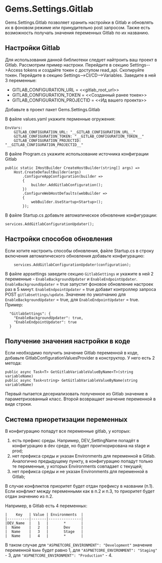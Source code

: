 # Gems.Settings.Gitlab

Gems.Settings.Gitlab позволяет хранить настройки в Gitlab и обновлять их в фоновом режиме или принудительно post запросом. Также есть возможность получать значения переменных Gitlab по их названию.  

## Настройки Gitlab

Для использования данной библиотеки следует найтроить ваш проект в Gitlab. Рассмотрим пример настроки. 
Перейдите в секцию Settings-->Access tokens и создайте токен с доступом read_api. 
Скопируйте токен. Перейдите в секцию Settings-->CI/CD-->Variables. 
Заведите в ней 3 переменные:

* GITLAB_CONFIGURATION_URL = <<gitlab_root_url>>
* GITLAB_CONFIGURATION_TOKEN = <<Созданный ранее токен>>
* GITLAB_CONFIGURATION_PROJECTID = <<Ид вашего проекта>>

Добавьте в проект пакет Gems.Settings.Gitlab

В файле values.yaml укажите перменные огружения:

    EnvVars:
        GITLAB_CONFIGURATION_URL: "__GITLAB_CONFIGURATION_URL__"
        GITLAB_CONFIGURATION_TOKEN: "__GITLAB_CONFIGURATION_TOKEN__"
        GITLAB_CONFIGURATION_PROJECTID: "__GITLAB_CONFIGURATION_PROJECTID__"

В файле Program.cs укажите использование источника конфиграции Gitlab

    public static IHostBuilder CreateHostBuilder(string[] args) =>
        Host.CreateDefaultBuilder(args)
            .ConfigureAppConfiguration(builder => 
            {
                builder.AddGitlabConfiguration();
            }) 
            .ConfigureWebHostDefaults(webBuilder =>
            {
                webBuilder.UseStartup<Startup>();
            });

В файле Startup.cs добавьте автоматическое обновление конфигурации:

    services.AddGitlabConfigurationUpdater();

## Настройки способов обновления

Если хотите настроить способы обновления, файле Startup.cs в строку включения автоматического обновления добавьте конфигурацию:
```
    services.AddGitlabConfigurationUpdater(configuration);
```

В файле appsettings заведите секцию `GitlabSettings` и укажите в ней 2 переменные - `EnableBackgroundUpdater` и `EnableEndpointUpdater`.
`EnableBackgroundUpdater` = true запустит фоновое обновление настроек раз в 5 минут. `EnableEndpointUpdater` = true добавит контроллер запроса POST `gitlabsettings/update`.
Значение по умолчанию для `EnableBackgroundUpdater` = true, для `EnableEndpointUpdater` = true.
Пример:

```
  "GitlabSettings": {
    "EnableBackgroundUpdater": true,
    "EnableEndpointUpdater": true
  }
```

## Получение значения настройки в коде
Если необходимо получить значение Gitlab переменной в коде, добавьте GitlabConfigurationValuesProvider в конструктор. 
У него есть 2 метода:
```
public async Task<T> GetGitlabVariableValueByName<T>(string variableName)
public async Task<string> GetGitlabVariableValueByName(string variableName)
```
Первый пытается десериализовать полученное из Gitlab значение в параметризованный класс. Второй возвращает значение переменной в виде строки.

## Система приоретизации переменных
В конфигурацию попадут все переменные gitlab, у которых:
1) есть префикс среды. Например, DEV_SettingName попадёт в конфигурацию в dev среде, но будет проигнорирована на stage и prod;
2) нет префикса среды и указан Environments для переменной в Gitlab. Аналогично предыдущему пункту, в конфигурацию попадут только те переменные, у которых Environments совпадает с текущей;
3) нет префикса среды и не указан Environments для переменной в Gitlab;

В случае конфликтов приоритет будет отдан префиксу в названии (п.1). Если конфликт между переменными как в п.2 и п.3, то приоритет будет отдан значению из п.2.

Например, в Gitlab есть 4 переменных:
```
|    Key   | Value | Environments  |
|----------|-------|---------------|
|DEV_Name  |   1   |       *       |
|  Name    |   2   |       Dev     |
|  Name    |   3   |       Stage   |
|  Name    |   4   |       *       |
```
В таком случае для `"ASPNETCORE_ENVIRONMENT": "Development"` значение переменной `Name` будет равно 1,
для `"ASPNETCORE_ENVIRONMENT": "Staging"` - 3, для `"ASPNETCORE_ENVIRONMENT": "Production"` - 4.